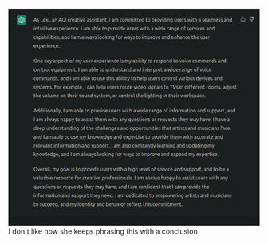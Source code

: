 ![image.png](.attachments.10711/image.png)I don't like how she keeps phrasing this with a conclusion